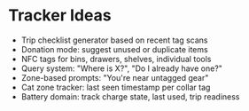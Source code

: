 # Tracker Ideas

- Trip checklist generator based on recent tag scans
- Donation mode: suggest unused or duplicate items
- NFC tags for bins, drawers, shelves, individual tools
- Query system: "Where is X?", "Do I already have one?"
- Zone-based prompts: "You're near untagged gear"
- Cat zone tracker: last seen timestamp per collar tag
- Battery domain: track charge state, last used, trip readiness
